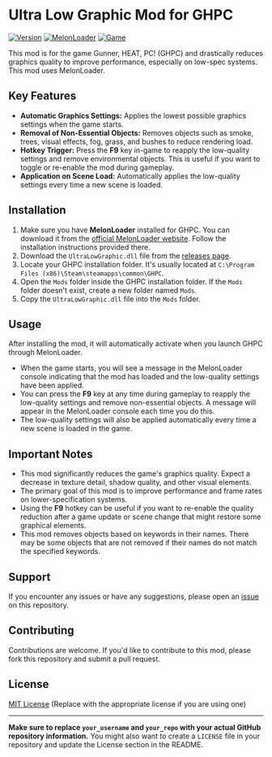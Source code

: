# Ultra Low Graphic Mod for GHPC

[![Version](https://img.shields.io/badge/Version-1.0.2-blue.svg)](https://github.com/your_username/your_repo/releases/tag/v1.0.2)
[![MelonLoader](https://img.shields.io/badge/Requires-MelonLoader-brightgreen.svg)](https://melonloader.xyz/)
[![Game](https://img.shields.io/badge/Game-GHPC-orange.svg)](https://store.steampowered.com/app/1634520/Gunner_HEAT_PC/)

This mod is for the game Gunner, HEAT, PC! (GHPC) and drastically reduces graphics quality to improve performance, especially on low-spec systems. This mod uses MelonLoader.

## Key Features

* **Automatic Graphics Settings:** Applies the lowest possible graphics settings when the game starts.
* **Removal of Non-Essential Objects:** Removes objects such as smoke, trees, visual effects, fog, grass, and bushes to reduce rendering load.
* **Hotkey Trigger:** Press the **F9** key in-game to reapply the low-quality settings and remove environmental objects. This is useful if you want to toggle or re-enable the mod during gameplay.
* **Application on Scene Load:** Automatically applies the low-quality settings every time a new scene is loaded.

## Installation

1.  Make sure you have **MelonLoader** installed for GHPC. You can download it from the [official MelonLoader website](https://melonloader.xyz/). Follow the installation instructions provided there.
2.  Download the `UltraLowGraphic.dll` file from the [releases page](https://github.com/your_username/your_repo/releases).
3.  Locate your GHPC installation folder. It's usually located at `C:\Program Files (x86)\Steam\steamapps\common\GHPC`.
4.  Open the `Mods` folder inside the GHPC installation folder. If the `Mods` folder doesn't exist, create a new folder named `Mods`.
5.  Copy the `UltraLowGraphic.dll` file into the `Mods` folder.

## Usage

After installing the mod, it will automatically activate when you launch GHPC through MelonLoader.

* When the game starts, you will see a message in the MelonLoader console indicating that the mod has loaded and the low-quality settings have been applied.
* You can press the **F9** key at any time during gameplay to reapply the low-quality settings and remove non-essential objects. A message will appear in the MelonLoader console each time you do this.
* The low-quality settings will also be applied automatically every time a new scene is loaded in the game.

## Important Notes

* This mod significantly reduces the game's graphics quality. Expect a decrease in texture detail, shadow quality, and other visual elements.
* The primary goal of this mod is to improve performance and frame rates on lower-specification systems.
* Using the **F9** hotkey can be useful if you want to re-enable the quality reduction after a game update or scene change that might restore some graphical elements.
* This mod removes objects based on keywords in their names. There may be some objects that are not removed if their names do not match the specified keywords.

## Support

If you encounter any issues or have any suggestions, please open an [issue](https://github.com/your_username/your_repo/issues) on this repository.

## Contributing

Contributions are welcome. If you'd like to contribute to this mod, please fork this repository and submit a pull request.

## License

[MIT License](LICENSE) (Replace with the appropriate license if you are using one)

---

**Make sure to replace `your_username` and `your_repo` with your actual GitHub repository information.** You might also want to create a `LICENSE` file in your repository and update the License section in the README.
